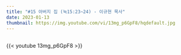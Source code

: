 ```yaml
---
title: "#15 아버지 집 (눅15:23~24) - 이규현 목사"
date: 2023-01-13
thumbnail: https://img.youtube.com/vi/13mg_p6GpF8/hqdefault.jpg
---
```


## <!--more-->

{{< youtube 13mg_p6GpF8 >}}
